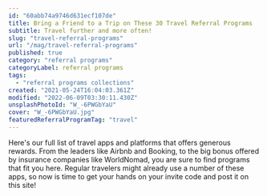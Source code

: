 ```yaml
---
id: "60abb74a9746d631ecf107de"
title: Bring a Friend to a Trip on These 30 Travel Referral Programs
subtitle: Travel further and more often!
slug: "travel-referral-programs"
url: "/mag/travel-referral-programs"
published: true
category: "referral programs"
categoryLabel: referral programs
tags:
  - "referral programs collections"
created: "2021-05-24T16:04:03.361Z"
modified: "2022-06-09T03:30:11.430Z"
unsplashPhotoId: "W_-6PWGbYaU"
cover: "W_-6PWGbYaU.jpg"
featuredReferralProgramTag: "travel"
---
```

Here's our full list of travel apps and platforms that offers generous rewards. From the leaders like Airbnb and Booking, to the big bonus offered by insurance companies like WorldNomad, you are sure to find programs that fit you here. Regular travelers might already use a number of these apps, so now is time to get your hands on your invite code and post it on this site!